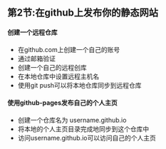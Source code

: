 ## 第2节:在github上发布你的静态网站

#### 创建一个远程仓库
* 在github.com上创建一个自己的账号
* 通过邮箱验证
* 创建一个自己的远程创库
* 在本地仓库中设置远程主机名
* 使用git push可以将本地仓库同步到远程仓库


#### 使用github-pages发布自己的个人主页
* 创建一个仓库名为 username.github.io
* 将本地的个人主页目录完成地同步到这个仓库中
* 访问username.github.io可以访问自己的个人主页


